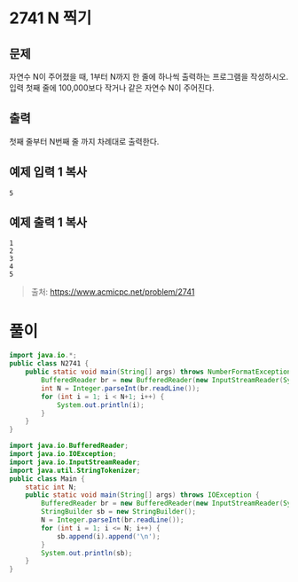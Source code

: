 # 2741 N 찍기

## 문제
자연수 N이 주어졌을 때, 1부터 N까지 한 줄에 하나씩 출력하는 프로그램을 작성하시오.
입력
첫째 줄에 100,000보다 작거나 같은 자연수 N이 주어진다.
## 출력
첫째 줄부터 N번째 줄 까지 차례대로 출력한다.
## 예제 입력 1 복사
```
5
```
## 예제 출력 1 복사
```
1
2
3
4
5
```
>출처: <https://www.acmicpc.net/problem/2741> 

# 풀이
```java
import java.io.*;
public class N2741 {
	public static void main(String[] args) throws NumberFormatException, IOException {
		BufferedReader br = new BufferedReader(new InputStreamReader(System.in));
		int N = Integer.parseInt(br.readLine());
		for (int i = 1; i < N+1; i++) {
			System.out.println(i);
		}		
	}
}
```
```java
import java.io.BufferedReader;
import java.io.IOException;
import java.io.InputStreamReader;
import java.util.StringTokenizer;
public class Main {
	static int N;
	public static void main(String[] args) throws IOException {
		BufferedReader br = new BufferedReader(new InputStreamReader(System.in));
		StringBuilder sb = new StringBuilder();
		N = Integer.parseInt(br.readLine());
		for (int i = 1; i <= N; i++) {
			sb.append(i).append('\n');
		}
		System.out.println(sb);
	}
}
```